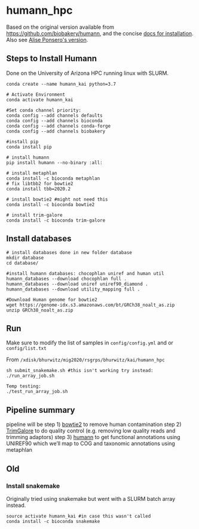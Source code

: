 # humann_hpc

Based on the original version available from https://github.com/biobakery/humann, and the concise [docs for installation](https://huttenhower.sph.harvard.edu/humann). Also see [Alise Ponsero's version](https://github.com/aponsero/Humann_annotation_HPC).

## Steps to Install Humann

Done on the University of Arizona HPC running linux with SLURM.

```
conda create --name humann_kai python=3.7

# Activate Environment
conda activate humann_kai

#Set conda channel priority:
conda config --add channels defaults
conda config --add channels bioconda
conda config --add channels conda-forge
conda config --add channels biobakery

#install pip
conda install pip

# install humann
pip install humann --no-binary :all:

# install metaphlan
conda install -c bioconda metaphlan
# fix libtbb2 for bowtie2
conda install tbb=2020.2

# install bowtie2 #might not need this
conda install -c bioconda bowtie2

# install trim-galore
conda install -c bioconda trim-galore

```

## Install databases

```
# install databases done in new folder database
mkdir database
cd database/

#install humann databases: chocophlan uniref and human util
humann_databases --download chocophlan full .
humann_databases --download uniref uniref90_diamond .
humann_databases --download utility_mapping full .

#Download Human genome for bowtie2
wget https://genome-idx.s3.amazonaws.com/bt/GRCh38_noalt_as.zip
unzip GRCh38_noalt_as.zip

```



## Run

Make sure to modify the list of samples in `config/config.yml` and or `config/list.txt`

From `/xdisk/bhurwitz/mig2020/rsgrps/bhurwitz/kai/humann_hpc`
```
sh submit_snakemake.sh #this isn't working try instead:
./run_array_job.sh

Temp testing:
./test_run_array_job.sh
```


## Pipeline summary

pipeline will be step 1) [bowtie2](https://github.com/BenLangmead/bowtie2) to remove human contamination step 2) [TrimGalore](https://github.com/FelixKrueger/TrimGalore) to do quality control (e.g. removing low quality reads and trimming adaptors) step 3) [humann](https://github.com/biobakery/humann) to get functional annotations using UNIREF90 which we’ll map to COG and taxonomic annotations using metaphlan

## Old

### Install snakemake

Originally tried using snakemake but went with a SLURM batch array instead.

```
source activate humann_kai #in case this wasn't called
conda install -c bioconda snakemake
```
